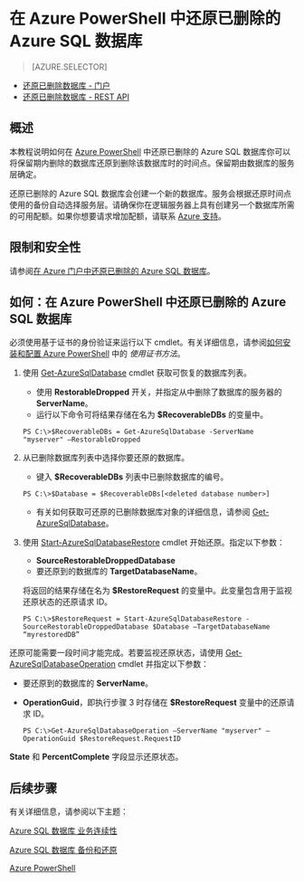 ﻿<properties 
   pageTitle="在 Azure PowerShell 中还原已删除的 Azure SQL 数据库" 
   description="Windows Azure SQL 数据库, 还原已删除的数据库, 恢复已删除的数据库, Azure PowerShell" 
   services="sql-database" 
   documentationCenter="" 
   authors="elfisher" 
   manager="jeffreyg" 
   editor="v-romcal"/>

<tags
   ms.service="sql-database"
   ms.date="07/24/2015"
   wacn.date="09/15/2015"/>

# 在 Azure PowerShell 中还原已删除的 Azure SQL 数据库

> [AZURE.SELECTOR]
- [还原已删除数据库 - 门户](/documentation/articles/sql-database-restore-deleted-database-tutorial-management-portal)
- [还原已删除数据库 - REST API](/documentation/articles/sql-database-restore-deleted-database-tutorial-rest)

## 概述

本教程说明如何在 [Azure PowerShell](/documentation/articles/install-configure-powershell) 中还原已删除的 Azure SQL 数据库你可以将保留期内删除的数据库还原到删除该数据库时的时间点。保留期由数据库的服务层确定。

还原已删除的 Azure SQL 数据库会创建一个新的数据库。服务会根据还原时间点使用的备份自动选择服务层。请确保你在逻辑服务器上具有创建另一个数据库所需的可用配额。如果你想要请求增加配额，请联系 [Azure 支持](/support/contact/)。

## 限制和安全性

请参阅[在 Azure 门户中还原已删除的 Azure SQL 数据库](/documentation/articles/sql-database-restore-deleted-database-tutorial-management-portal)。

## 如何：在 Azure PowerShell 中还原已删除的 Azure SQL 数据库



必须使用基于证书的身份验证来运行以下 cmdlet。有关详细信息，请参阅[如何安装和配置 Azure PowerShell](/documentation/articles/install-configure-powershell#use-the-certificate-method) 中的 *使用证书方法*。

1. 使用 [Get-AzureSqlDatabase](http://msdn.microsoft.com/zh-cn/library/azure/dn546735.aspx) cmdlet 获取可恢复的数据库列表。
	* 使用 **RestorableDropped** 开关，并指定从中删除了数据库的服务器的 **ServerName**。
	* 运行以下命令可将结果存储在名为 **$RecoverableDBs** 的变量中。
	
	`PS C:\>$RecoverableDBs = Get-AzureSqlDatabase -ServerName "myserver" –RestorableDropped`

2. 从已删除数据库列表中选择你要还原的数据库。

	* 键入 **$RecoverableDBs** 列表中已删除数据库的编号。  

	`PS C:\>$Database = $RecoverableDBs[<deleted database number>]`

	* 有关如何获取可还原的已删除数据库对象的详细信息，请参阅 [Get-AzureSqlDatabase](http://msdn.microsoft.com/zh-cn/library/dn546735.aspx)。

3. 使用 [Start-AzureSqlDatabaseRestore](http://msdn.microsoft.com/zh-cn/library/azure/dn720218.aspx) cmdlet 开始还原。指定以下参数：
	* **SourceRestorableDroppedDatabase**
	* 要还原到的数据库的 **TargetDatabaseName**。

	将返回的结果存储在名为 **$RestoreRequest** 的变量中。此变量包含用于监视还原状态的还原请求 ID。
	
	`PS C:\>$RestoreRequest = Start-AzureSqlDatabaseRestore -SourceRestorableDroppedDatabase $Database –TargetDatabaseName “myrestoredDB”`

还原可能需要一段时间才能完成。若要监视还原状态，请使用 [Get-AzureSqlDatabaseOperation](http://msdn.microsoft.com/zh-cn/library/azure/dn546738.aspx) cmdlet 并指定以下参数：

* 要还原到的数据库的 **ServerName**。
* **OperationGuid**，即执行步骤 3 时存储在 **$RestoreRequest** 变量中的还原请求 ID。

	`PS C:\>Get-AzureSqlDatabaseOperation –ServerName "myserver" –OperationGuid $RestoreRequest.RequestID`

**State** 和 **PercentComplete** 字段显示还原状态。

## 后续步骤

有关详细信息，请参阅以下主题：

[Azure SQL 数据库 业务连续性](http://msdn.microsoft.com/zh-cn/library/azure/hh852669.aspx)

[Azure SQL 数据库 备份和还原](http://msdn.microsoft.com/zh-cn/library/azure/jj650016.aspx)

[Azure PowerShell](http://msdn.microsoft.com/zh-cn/library/azure/jj156055.aspx)

<!---HONumber=69-->